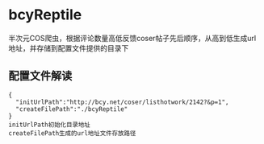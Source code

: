 # bcyReptile
半次元COS爬虫，根据评论数量高低反馈coser帖子先后顺序，从高到低生成url地址，并存储到配置文件提供的目录下

## 配置文件解读
    {
      "initUrlPath":"http://bcy.net/coser/listhotwork/2142?&p=1",
      "createFilePath":"./bcyReptile"
    }
    initUrlPath初始化目录地址
    createFilePath生成的url地址文件存放路径
